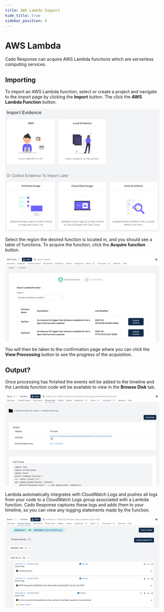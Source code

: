 ```yaml
---
title: AWS Lambda Support
hide_title: true
sidebar_position: 4
---
```



# AWS Lambda

Cado Response can acquire AWS Lambda functions which are serverless computing services.

## Importing

To import an AWS Lambda function, select or create a project and navigate to the import page by clicking the **Import** button. The click the **AWS Lambda Function** button.

![Import Data](/img/import.png)

Select the region the desired function is located in, and you should see a table of functions. To acquire the function, click the **Acquire function** button.

![Import Lambda Function](/img/import-lambda.png)

You will then be taken to the confirmation page where you can click the **View Processing** button to see the progress of the acquisition.

## Output?

Once processing has finished the events will be added to the timeline and the Lambda function code will be available to view in the **Browse Disk** tab.

![Lambda Function Code](/img/aws-lambda-code.png)

Lambda automatically integrates with CloudWatch Logs and pushes all logs from your code to a CloudWatch Logs group associated with a Lambda function. Cado Response captures these logs and adds them to your timeline, so you can view any logging statements made by the function.

![Cloudwatch Logs](/img/aws-lambda-cloudwatch.png)